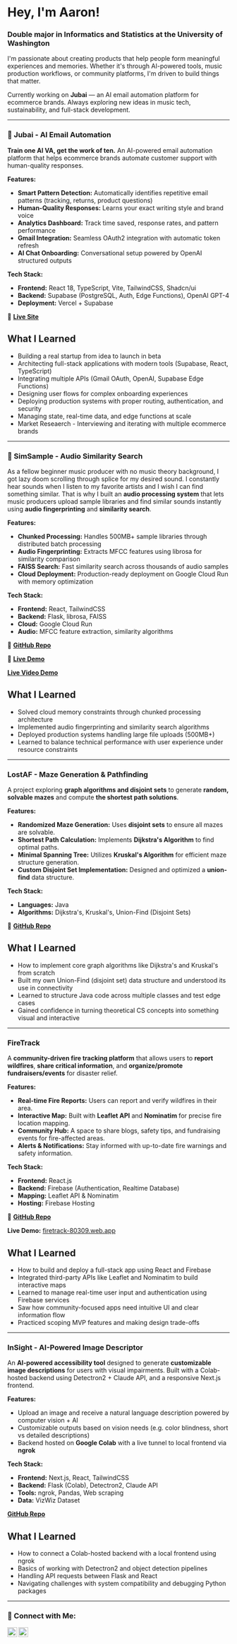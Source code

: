 <h1>Hey, I'm Aaron! </h1>
  <h3>Double major in Informatics and Statistics at the University of Washington </h3>
 

  I'm passionate about creating products that help people form meaningful experiences and memories. Whether it's through AI-powered tools, music production workflows, or
  community platforms, I'm driven to build things that matter.

  Currently working on **Jubai** — an AI email automation platform for ecommerce brands. Always exploring new ideas in music tech, sustainability, and full-stack development.

  ---

  ### 🤖 Jubai - AI Email Automation
  **Train one AI VA, get the work of ten.** An AI-powered email automation platform that helps ecommerce brands automate customer support with human-quality responses.

  **Features:**
  - **Smart Pattern Detection:** Automatically identifies repetitive email patterns (tracking, returns, product questions)
  - **Human-Quality Responses:** Learns your exact writing style and brand voice
  - **Analytics Dashboard:** Track time saved, response rates, and pattern performance
  - **Gmail Integration:** Seamless OAuth2 integration with automatic token refresh
  - **AI Chat Onboarding:** Conversational setup powered by OpenAI structured outputs

  **Tech Stack:**
  - **Frontend:** React 18, TypeScript, Vite, TailwindCSS, Shadcn/ui
  - **Backend:** Supabase (PostgreSQL, Auth, Edge Functions), OpenAI GPT-4
  - **Deployment:** Vercel + Supabase

  🔗 **[Live Site](https://www.jubai.io)**

  

  ## What I Learned

  - Building a real startup from idea to launch in beta
  - Architecting full-stack applications with modern tools (Supabase, React, TypeScript)
  - Integrating multiple APIs (Gmail OAuth, OpenAI, Supabase Edge Functions)
  - Designing user flows for complex onboarding experiences
  - Deploying production systems with proper routing, authentication, and security
  - Managing state, real-time data, and edge functions at scale
  - Market Reseaerch - Interviewing and iterating with multiple ecommerce brands

  ---

  ### 🎵 SimSample - Audio Similarity Search
  As a fellow beginner music producer with no music theory background, I got lazy doom scrolling through splice for my desired sound. I constantly hear sounds when I listen to
  my favorite artists and I wish I can find something similar. That is why I built an **audio processing system** that lets music producers upload sample libraries and find
  similar sounds instantly using **audio fingerprinting** and **similarity search**.

  **Features:**
  - **Chunked Processing:** Handles 500MB+ sample libraries through distributed batch processing
  - **Audio Fingerprinting:** Extracts MFCC features using librosa for similarity comparison
  - **FAISS Search:** Fast similarity search across thousands of audio samples
  - **Cloud Deployment:** Production-ready deployment on Google Cloud Run with memory optimization

  **Tech Stack:**
  - **Frontend:** React, TailwindCSS
  - **Backend:** Flask, librosa, FAISS
  - **Cloud:** Google Cloud Run
  - **Audio:** MFCC feature extraction, similarity algorithms

  🔗 **[GitHub Repo](https://github.com/aaronli16/SimSample)**

  🔗 **[Live Demo](https://simsample-371783151021.us-central1.run.app)**

  **[Live Video Demo](https://www.youtube.com/watch?v=GU8TpB0VaZ8)**

  ## What I Learned
  - Solved cloud memory constraints through chunked processing architecture
  - Implemented audio fingerprinting and similarity search algorithms
  - Deployed production systems handling large file uploads (500MB+)
  - Learned to balance technical performance with user experience under resource constraints

  ---

  ### LostAF - Maze Generation & Pathfinding
  A project exploring **graph algorithms and disjoint sets** to generate **random, solvable mazes** and compute **the shortest path solutions**.

  **Features:**
  - **Randomized Maze Generation:** Uses **disjoint sets** to ensure all mazes are solvable.
  - **Shortest Path Calculation:** Implements **Dijkstra's Algorithm** to find optimal paths.
  - **Minimal Spanning Tree:** Utilizes **Kruskal's Algorithm** for efficient maze structure generation.
  - **Custom Disjoint Set Implementation:** Designed and optimized a **union-find** data structure.

  **Tech Stack:**
  - **Languages:** Java
  - **Algorithms:** Dijkstra's, Kruskal's, Union-Find (Disjoint Sets)

  🔗 **[GitHub Repo](https://github.com/aaronli16/LostAF)**

  ## What I Learned

  - How to implement core graph algorithms like Dijkstra's and Kruskal's from scratch
  - Built my own Union-Find (disjoint set) data structure and understood its use in connectivity
  - Learned to structure Java code across multiple classes and test edge cases
  - Gained confidence in turning theoretical CS concepts into something visual and interactive

  ---

  ### FireTrack
  A **community-driven fire tracking platform** that allows users to **report wildfires**, **share critical information**, and **organize/promote fundraisers/events** for
  disaster relief.

  **Features:**
  - **Real-time Fire Reports:** Users can report and verify wildfires in their area.
  - **Interactive Map:** Built with **Leaflet API** and **Nominatim** for precise fire location mapping.
  - **Community Hub:** A space to share blogs, safety tips, and fundraising events for fire-affected areas.
  - **Alerts & Notifications:** Stay informed with up-to-date fire warnings and safety information.

  **Tech Stack:**
  - **Frontend:** React.js
  - **Backend:** Firebase (Authentication, Realtime Database)
  - **Mapping:** Leaflet API & Nominatim
  - **Hosting:** Firebase Hosting

  🔗 **[GitHub Repo](https://github.com/aaronli16/FireTrack)**

  **Live Demo:** [firetrack-80309.web.app](https://firetrack-80309.web.app)

  ## What I Learned

  - How to build and deploy a full-stack app using React and Firebase
  - Integrated third-party APIs like Leaflet and Nominatim to build interactive maps
  - Learned to manage real-time user input and authentication using Firebase services
  - Saw how community-focused apps need intuitive UI and clear information flow
  - Practiced scoping MVP features and making design trade-offs

  ---

  ### InSight - AI-Powered Image Descriptor
  An **AI-powered accessibility tool** designed to generate **customizable image descriptions** for users with visual impairments. Built with a Colab-hosted backend using
  Detectron2 + Claude API, and a responsive Next.js frontend.

  **Features:**
  - Upload an image and receive a natural language description powered by computer vision + AI
  - Customizable outputs based on vision needs (e.g. color blindness, short vs detailed descriptions)
  - Backend hosted on **Google Colab** with a live tunnel to local frontend via **ngrok**

  **Tech Stack:**
  - **Frontend:** Next.js, React, TailwindCSS
  - **Backend:** Flask (Colab), Detectron2, Claude API
  - **Tools:** ngrok, Pandas, Web scraping
  - **Data:** VizWiz Dataset

  **[GitHub Repo](https://github.com/aaronli16/InSight)**

  ## What I Learned

  - How to connect a Colab-hosted backend with a local frontend using ngrok
  - Basics of working with Detectron2 and object detection pipelines
  - Handling API requests between Flask and React
  - Navigating challenges with system compatibility and debugging Python packages

  ---

  ### 🤳 Connect with Me:

  [<img align="left" alt="Aaron Li Linkdein | LinkedIn" width="22px" src="https://cdn.jsdelivr.net/npm/simple-icons@v3/icons/linkedin.svg" />][linkedin]
  [<img align="left" alt="Aaron Li Insta | Instagram" width="22px" src="https://cdn.jsdelivr.net/npm/simple-icons@v3/icons/instagram.svg" />][instagram]


  [instagram]: https://www.instagram.com/_aaronlii/
  [linkedin]: https://www.linkedin.com/in/aaron-li-0b4161248/
